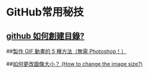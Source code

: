 # GitHub常用秘技


## [github 如何創建目錄?](https://github.com/Grace-TA/ES-Fall2021/blob/main/Know-How/TableContents.md)

##[製作 GIF 動畫的 5 種方法（無需 Photoshop！）](https://github.com/Grace-TA/ES-Fall2021/blob/main/Know-How/gif-animation.md)

##[如何更改圖像大小？ (How to change the image size?)](https://github.com/Grace-TA/ES-Fall2021/blob/main/Know-How/image-resize.md)
